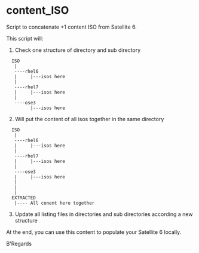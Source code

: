 # content_ISO

Script to concatenate +1 content ISO from Satellite 6.

This script will:

1. Check one structure of directory and sub directory

```
  ISO
   |
   ----rhel6
   |     |---isos here
   |
   ----rhel7
   |     |---isos here
   |
   ----ose3
         |---isos here
```

2. Will put the content of all isos together in the same directory
  
```
  ISO
   |
   ----rhel6
   |     |---isos here
   |
   ----rhel7
   |     |---isos here
   |
   ----ose3
   |     |---isos here
   |
   |
   |
  EXTRACTED
   |---- All conent here together
```

3. Update all listing files in directories and sub directories according a new structure

At the end, you can use this content to populate your Satellite 6 locally.

B'Regards
